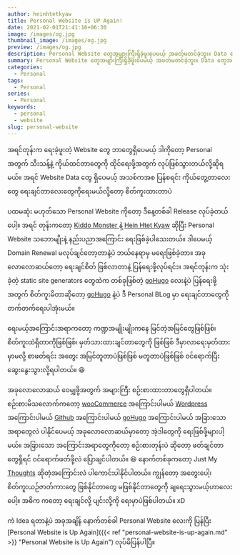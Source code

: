 ```yaml
---
author: heinhtetkyaw
title: Personal Website is UP Again!
date: 2021-02-01T21:41:16+06:30
image: /images/og.jpg
thumbnail_image: /images/og.jpg
preview: /images/og.jpg
description: Personal Website တွေအများကြီးရှိခဲ့ဖူးပေမယ့် အဖတ်မတင်ခဲ့ဘူး။ Data တွေအကုန်လုံးက Database မှာ ထားထားရတာဆိုတော့ သိပ်အဆင်မပြေခဲ့ပေမယ့် Hugo နဲ့အဆင်ပြေတော့တယ်။
summary: Personal Website တွေအများကြီးရှိခဲ့ဖူးပေမယ့် အဖတ်မတင်ခဲ့ဘူး။ Data တွေအကုန်လုံးက Database မှာ ထားထားရတာဆိုတော့ သိပ်အဆင်မပြေခဲ့တာတွေလို့ပြောလို့ရအောင် Data တွေ အမြဲဆုံးရှုံးရပေမယ့် Github ပေါ်မှာ markdown language နဲ့ Hugo website ရေးပြီးမှပဲ အဆင်ပြေသွားရတော့တယ်။ နောက်ပိုင်းကြရင်တော့ Personal Website ပြန်ရေးချင်တဲ့လူတွေအတွက် အဆင်ပြေမယ့် နည်းလေးကို ပြောပြပေးသွားပါ့အုံးမယ်
categories:
  - Personal
tags:
  - Personal
series:
  - Personal
keywords:
  - personal
  - website
slug: personal-website
---
```


အရင်တုန်းက ရေးခဲ့ဖူးတဲ့ Website တွေ ဘာတွေရှိပေမယ့် ဒါကိုတော့ Personal အတွက် သီးသန့်နဲ့ ကိုယ်ထင်တာတွေကို ထိုင်ရေးဖို့အတွက် လုပ်ဖြစ်သွားတယ်လို့ဆိုရမယ်။ အရင် Website Data တွေ ရှိပေမယ့် အသစ်ကအစ ပြန်စရင်း ကိုယ်တွေ့တာလေးတွေ ရေးချင်တာလေးတွေကိုရေးမယ်လို့တော့ စိတ်ကူးထားတာပဲ

ပထမဆုံး မဟုတ်သော Personal Website ကိုတော့ ဒီနေ့တစ်ခါ Release လုပ်ခဲ့တယ်ပေါ့။ အရင် တုန်းကတော့ [Kiddo Monster ](https://kiddomonster.me) နဲ့ [Hein Htet Kyaw](https://heinhtetkyaw.me) ဆိုပြီး Personal Website သဘောမျိုးနဲ့ နည်းပညာအကြောင်း ရေးဖြစ်ခဲ့ပါသေးတယ်။ ဒါပေမယ့် Domain Renewal မလုပ်ချင်တော့တာနဲ့ပဲ ဘယ်နေရာမှ မရေးဖြစ်ခဲ့တာ။ အခုလောလောဆယ်တော့ ရေးချင်စိတ် ဖြစ်လာတာနဲ့ ပြန်ရေးဖို့လုပ်ရင်း။ အရင်တုန်းက သုံးခဲ့တဲ့ static site generators တွေထဲက တစ်ခုဖြစ်တဲ့ [goHugo](https://gohugo.io) လေးနဲ့ပဲ ပြန်ရေးဖို့အတွက် စိတ်ကူးမိတာဆိုတော့ [goHugo](https://gohugo.io) နဲ့ပဲ ဒီ Personal BLog မှာ ရေးချင်တာတွေကို တက်တက်ရေးပါအုံးမယ်။

ရေးမယ့်အကြောင်းအရာကတော့ ကဏ္ဍအမျိုးမျိုးကနေ မြင်တဲ့အမြင်တွေဖြစ်ဖြစ်၊ စိတ်ကူးထဲရှိတာကိုဖြစ်ဖြစ်၊ မှတ်သားထားချင်တာတွေကို ဖြစ်ဖြစ် ဒီမှာလာရေးမှတ်ထားမှာမလို့ စာဖတ်ရင်း အတွေး အမြင်တူတာပဲဖြစ်ဖြစ် မတူတာပဲဖြစ်ဖြစ် ဝင်ရောက်ပြီး ဆွေးနွေးသွားလို့ရပါတယ်။ 😆

အခုလောလောဆယ် ဝေမျှဖို့အတွက် အများကြီး စဉ်းစားထားတာတွေရှိပါတယ်။ စဉ်းစားမိသလောက်ကတော့ [wooCommerce](/tags/wooCommerce/) အကြောင်းပါမယ် [Wordpress](/tags/Wordpress/) အကြောင်းပါမယ် [Github](/tags/Github/) အကြောင်းပါမယ် [goHugo](/tags/goHugo/) အကြောင်းပါမယ် အခြားသောအရာတွေလဲ ပါနိုင်ပေမယ့် အခုလောလောဆယ်မှာတော့ အဲ့ဒါတွေကို ရေးဖြစ်ဖို့များပါ့မယ်။ အခြားသော အကြောင်းအရာတွေကိုတော့ စဉ်းစားတုန်းပဲ ဆိုတော့ ဖတ်ချင်တာတွေရှိရင် ဝင်ရောက်ဖတ်ဖို့လဲ ပြောချင်ပါတယ်။ 😆 နောက်တစ်ခုကတော့ Just My [Thoughts](/tags/thoughts/) ဆိုတဲ့အကြောင်းလဲ ပါကောင်းပါနိုင်ပါတယ်။ ကျွန်တော့ အတွေးပေါ့၊ စိတ်ကူးယဉ်ဇာတ်ကားတွေ ဖြစ်နိုင်တာတွေ မဖြစ်နိုင်တာတွေကို ချရေးသွားမယ့်ဟာလေးပေါ့။ အဓိက ကတော့ ရေးချင်လို့ ပျင်းလို့ကို ရေးမှာပဲဖြစ်ပါတယ်။ xD

ကဲ Idea ရတာနဲ့ပဲ အခုအချိန် နောက်တစ်ခါ Personal Website လေးကို ပြန်ပြီး [Personal Website is Up Again]({{< ref "personal-website-is-up-again.md" >}} "Personal Website is Up Again") လုပ်မိပြန်ပါပြီ။
